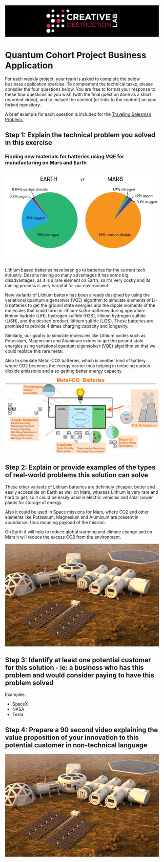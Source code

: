 ![CDL 2022 Cohort Project](../CDL_logo.jpg)
# Quantum Cohort Project Business Application

For each weekly project, your team is asked to complete the below business application exercise.
To complement the technical tasks, please consdier the four questions below.
You are free to format your response to these four questions as you wish (with the final question done as a short recorded video), and to include
the content (or links to the content) on your forked repository.

A brief example for each question is included for the 
[Traveling Salesman Problem.](https://en.wikipedia.org/wiki/Travelling_salesman_problem)

## Step 1: Explain the technical problem you solved in this exercise

### Finding new materials for batteries using VQE for manufacturing on Mars and Earth

![Earth and Mars Comparison](images/earth-mars-comparison.png)

Lithium based batteries have been go to batteries for the current tech industry. Despite having so many advantages it has some big disadvantages, as it is a rare element on Earth, so it's very costly and its mining process is very harmful for our environment.

New variants of Lithium battery has been already designed by using the variational quantum eigensolver (VQE) algorithm to simulate elements of Li-S batteries to get the ground state energies and the dipole moments of the molecules that could form in lithium-sulfur batteries during operation: lithium hydride (LiH), hydrogen sulfide (H2S), lithium hydrogen sulfide (LiSH), and the desired product, lithium sulfide (Li2S). These batteries are promised to provide 4 times charging capacity and longevity.  

Similarly, our goal is to simulate molecules like Lithium oxides such as Potassium, Magnesium and Aluminum oxides to get the ground state energies using variational quantum eigensolver (VQE) algorithm so that we could replace this rare metal.

Also to simulate Metal-CO2 batteries, which is another kind of battery where CO2 becomes the energy carrier thus helping in reducing carbon dioxide emissions and also getting better energy capacity.

![Battery Architecture](images/battery-architecture.jpg)

## Step 2: Explain or provide examples of the types of real-world problems this solution can solve

These other variants of Lithium batteries are definitely cheaper, better and easily accessible on Earth as well on Mars, whereas Lithium is very rare and hard to get, so it could be easily used in electric vehicles and solar power plants for storage of energy.

Also it could be used in Space missions for Mars, where CO2 and other elements like Potassium, Magnesium and Aluminum are present in abundance, thus reducing payload of the mission. 

On Earth it will help to reduce global warming and climate change and on Mars it will reduce the excess CO2 from the environment.

![Mars Colony](images/mars-colony.png)

## Step 3: Identify at least one potential customer for this solution - ie: a business who has this problem and would consider paying to have this problem solved

Examples: 
- SpaceX
- NASA
- Tesla

## Step 4: Prepare a 90 second video explaining the value proposition of your innovation to this potential customer in non-technical language

[![Explainer Video](images/mars-colony.png)](https://youtu.be/i1VLorYIZ24 "CDL Week 2 - VQE")
